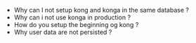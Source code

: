 - Why can I not setup kong and konga in the same database ?
- Why can i not use konga in production ?
- How do you setup the beginning og kong ?
- Why user data are not persisted ?
